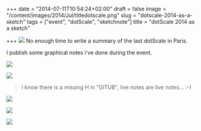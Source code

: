 +++
date = "2014-07-11T10:54:24+02:00"
draft = false
image = "/content/images/2014/Jul/titledotscale.png"
slug = "dotscale-2014-as-a-sketch"
tags = ["event", "dotScale", "sketchnote"]
title = "dotScale 2014 as a sketch"

+++
![](http://forestry.io/sites/if-azewa8mogmw/image/%2Fcontent%2Fimages%2F2014%2FJul%2Fdotscale2014.png)
No enough time to write a summary of the last dotScale in Paris.

I publish some graphical notes i've done during the event.

![](http://forestry.io/sites/if-azewa8mogmw/image/%2Fcontent%2Fimages%2F2014%2FJul%2Fdotscale14_notes_talk1.png)

![](http://forestry.io/sites/if-azewa8mogmw/image/%2Fcontent%2Fimages%2F2014%2FJul%2Fdotscale14_notes_talk2.png)

> I know there is a missing H in "GITUB", live notes are live notes... :-)

![](http://forestry.io/sites/if-azewa8mogmw/image/%2Fcontent%2Fimages%2F2014%2FJul%2Fdotscale14_notes_talk3.png)

![](http://forestry.io/sites/if-azewa8mogmw/image/%2Fcontent%2Fimages%2F2014%2FJul%2Fdotscale14_notes_talk4-1.png)

![](http://forestry.io/sites/if-azewa8mogmw/image/%2Fcontent%2Fimages%2F2014%2FJul%2Fdotscale14_notes_talk5.png)

